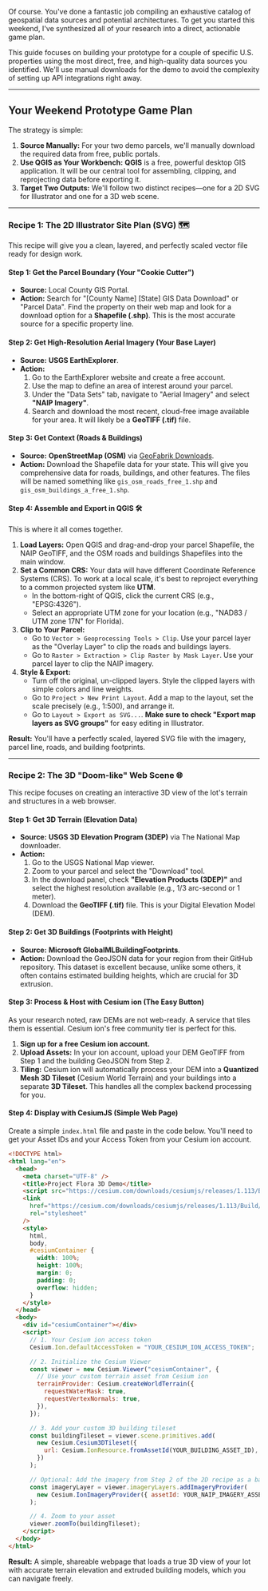 Of course. You've done a fantastic job compiling an exhaustive catalog of geospatial data sources and potential architectures. To get you started this weekend, I've synthesized all of your research into a direct, actionable game plan.

This guide focuses on building your prototype for a couple of specific U.S. properties using the most direct, free, and high-quality data sources you identified. We'll use manual downloads for the demo to avoid the complexity of setting up API integrations right away.

---

## Your Weekend Prototype Game Plan

The strategy is simple:

1.  **Source Manually:** For your two demo parcels, we'll manually download the required data from free, public portals.
2.  **Use QGIS as Your Workbench:** **QGIS** is a free, powerful desktop GIS application. It will be our central tool for assembling, clipping, and reprojecting data before exporting it.
3.  **Target Two Outputs:** We'll follow two distinct recipes—one for a 2D SVG for Illustrator and one for a 3D web scene.

---

### Recipe 1: The 2D Illustrator Site Plan (SVG) 🗺️

This recipe will give you a clean, layered, and perfectly scaled vector file ready for design work.

#### **Step 1: Get the Parcel Boundary (Your "Cookie Cutter")**

- **Source:** Local County GIS Portal.
- **Action:** Search for "[County Name] [State] GIS Data Download" or "Parcel Data". Find the property on their web map and look for a download option for a **Shapefile (.shp)**. This is the most accurate source for a specific property line.

#### **Step 2: Get High-Resolution Aerial Imagery (Your Base Layer)**

- **Source:** **USGS EarthExplorer**.
- **Action:**
  1.  Go to the EarthExplorer website and create a free account.
  2.  Use the map to define an area of interest around your parcel.
  3.  Under the "Data Sets" tab, navigate to "Aerial Imagery" and select **"NAIP Imagery"**.
  4.  Search and download the most recent, cloud-free image available for your area. It will likely be a **GeoTIFF (.tif)** file.

#### **Step 3: Get Context (Roads & Buildings)**

- **Source:** **OpenStreetMap (OSM)** via [GeoFabrik Downloads](http://download.geofabrik.de/).
- **Action:** Download the Shapefile data for your state. This will give you comprehensive data for roads, buildings, and other features. The files will be named something like `gis_osm_roads_free_1.shp` and `gis_osm_buildings_a_free_1.shp`.

#### **Step 4: Assemble and Export in QGIS 🛠️**

This is where it all comes together.

1.  **Load Layers:** Open QGIS and drag-and-drop your parcel Shapefile, the NAIP GeoTIFF, and the OSM roads and buildings Shapefiles into the main window.
2.  **Set a Common CRS:** Your data will have different Coordinate Reference Systems (CRS). To work at a local scale, it's best to reproject everything to a common projected system like **UTM**.
    - In the bottom-right of QGIS, click the current CRS (e.g., "EPSG:4326").
    - Select an appropriate UTM zone for your location (e.g., "NAD83 / UTM zone 17N" for Florida).
3.  **Clip to Your Parcel:**
    - Go to `Vector > Geoprocessing Tools > Clip`. Use your parcel layer as the "Overlay Layer" to clip the roads and buildings layers.
    - Go to `Raster > Extraction > Clip Raster by Mask Layer`. Use your parcel layer to clip the NAIP imagery.
4.  **Style & Export:**
    - Turn off the original, un-clipped layers. Style the clipped layers with simple colors and line weights.
    - Go to `Project > New Print Layout`. Add a map to the layout, set the scale precisely (e.g., 1:500), and arrange it.
    - Go to `Layout > Export as SVG...`. **Make sure to check "Export map layers as SVG groups"** for easy editing in Illustrator.

**Result:** You'll have a perfectly scaled, layered SVG file with the imagery, parcel line, roads, and building footprints.

---

### Recipe 2: The 3D "Doom-like" Web Scene 🌐

This recipe focuses on creating an interactive 3D view of the lot's terrain and structures in a web browser.

#### **Step 1: Get 3D Terrain (Elevation Data)**

- **Source:** **USGS 3D Elevation Program (3DEP)** via The National Map downloader.
- **Action:**
  1.  Go to the USGS National Map viewer.
  2.  Zoom to your parcel and select the "Download" tool.
  3.  In the download panel, check **"Elevation Products (3DEP)"** and select the highest resolution available (e.g., 1/3 arc-second or 1 meter).
  4.  Download the **GeoTIFF (.tif)** file. This is your Digital Elevation Model (DEM).

#### **Step 2: Get 3D Buildings (Footprints with Height)**

- **Source:** **Microsoft GlobalMLBuildingFootprints**.
- **Action:** Download the GeoJSON data for your region from their GitHub repository. This dataset is excellent because, unlike some others, it often contains estimated building heights, which are crucial for 3D extrusion.

#### **Step 3: Process & Host with Cesium ion (The Easy Button)**

As your research noted, raw DEMs are not web-ready. A service that tiles them is essential. Cesium ion's free community tier is perfect for this.

1.  **Sign up for a free Cesium ion account.**
2.  **Upload Assets:** In your ion account, upload your DEM GeoTIFF from Step 1 and the building GeoJSON from Step 2.
3.  **Tiling:** Cesium ion will automatically process your DEM into a **Quantized Mesh 3D Tileset** (Cesium World Terrain) and your buildings into a separate **3D Tileset**. This handles all the complex backend processing for you.

#### **Step 4: Display with CesiumJS (Simple Web Page)**

Create a simple `index.html` file and paste in the code below. You'll need to get your Asset IDs and your Access Token from your Cesium ion account.

```html
<!DOCTYPE html>
<html lang="en">
  <head>
    <meta charset="UTF-8" />
    <title>Project Flora 3D Demo</title>
    <script src="https://cesium.com/downloads/cesiumjs/releases/1.113/Build/Cesium/Cesium.js"></script>
    <link
      href="https://cesium.com/downloads/cesiumjs/releases/1.113/Build/Cesium/Widgets/widgets.css"
      rel="stylesheet"
    />
    <style>
      html,
      body,
      #cesiumContainer {
        width: 100%;
        height: 100%;
        margin: 0;
        padding: 0;
        overflow: hidden;
      }
    </style>
  </head>
  <body>
    <div id="cesiumContainer"></div>
    <script>
      // 1. Your Cesium ion access token
      Cesium.Ion.defaultAccessToken = "YOUR_CESIUM_ION_ACCESS_TOKEN";

      // 2. Initialize the Cesium Viewer
      const viewer = new Cesium.Viewer("cesiumContainer", {
        // Use your custom terrain asset from Cesium ion
        terrainProvider: Cesium.createWorldTerrain({
          requestWaterMask: true,
          requestVertexNormals: true,
        }),
      });

      // 3. Add your custom 3D building tileset
      const buildingTileset = viewer.scene.primitives.add(
        new Cesium.Cesium3DTileset({
          url: Cesium.IonResource.fromAssetId(YOUR_BUILDING_ASSET_ID), // <-- Paste your building asset ID here
        })
      );

      // Optional: Add the imagery from Step 2 of the 2D recipe as a base layer
      const imageryLayer = viewer.imageryLayers.addImageryProvider(
        new Cesium.IonImageryProvider({ assetId: YOUR_NAIP_IMAGERY_ASSET_ID }) // <-- Upload your NAIP GeoTIFF to Cesium ion and use its ID
      );

      // 4. Zoom to your asset
      viewer.zoomTo(buildingTileset);
    </script>
  </body>
</html>
```

**Result:** A simple, shareable webpage that loads a true 3D view of your lot with accurate terrain elevation and extruded building models, which you can navigate freely.
